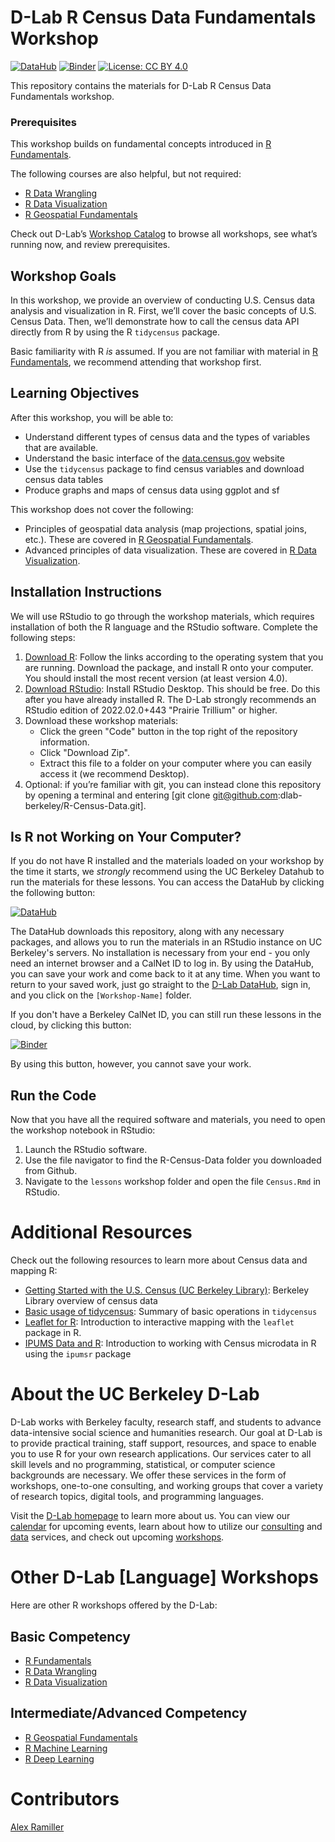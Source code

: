 # D-Lab R Census Data Fundamentals Workshop

[![DataHub](https://img.shields.io/badge/launch-datahub-blue)](DATAHUB_LINK_HERE)
[![Binder](https://mybinder.org/badge_logo.svg)](BINDER_LINK_HERE)
[![License: CC BY 4.0](https://img.shields.io/badge/License-CC_BY_4.0-lightgrey.svg)](https://creativecommons.org/licenses/by/4.0/)

This repository contains the materials for D-Lab R Census Data Fundamentals workshop. 

### Prerequisites
This workshop builds on fundamental concepts introduced in [R Fundamentals](https://github.com/dlab-berkeley/R-Fundamentals).

The following courses are also helpful, but not required:
- [R Data Wrangling](https://github.com/dlab-berkeley/R-Data-Wrangling)
- [R Data Visualization](https://github.com/dlab-berkeley/R-Data-Visualization)
- [R Geospatial Fundamentals](https://github.com/dlab-berkeley/R-Geospatial-Fundamentals)

Check out D-Lab’s [Workshop Catalog](https://dlab-berkeley.github.io/dlab-workshops/) to browse all workshops, see what’s running now, and review prerequisites.

## Workshop Goals

In this workshop, we provide an overview of conducting U.S. Census data analysis and visualization in R. First, we’ll cover the basic concepts of U.S. Census Data. Then,
we’ll demonstrate how to call the census data API directly from R by using the R `tidycensus` package. 

Basic familiarity with R _is_ assumed. If you are not familiar with material in [R Fundamentals](https://github.com/dlab-berkeley/R-Fundamentals), we recommend attending that workshop first.

## Learning Objectives

After this workshop, you will be able to:

- Understand different types of census data and the types of variables that are available.
- Understand the basic interface of the [data.census.gov](data.census.gov) website
- Use the `tidycensus` package to find census variables and download census data tables
- Produce graphs and maps of census data using ggplot and sf

This workshop does not cover the following:

- Principles of geospatial data analysis (map projections, spatial joins, etc.). These are covered in [R Geospatial Fundamentals](https://github.com/dlab-berkeley/R-Geospatial-Fundamentals).
- Advanced principles of data visualization. These are covered in [R Data Visualization](https://github.com/dlab-berkeley/R-Data-Visualization).


## Installation Instructions

We will use RStudio to go through the workshop materials, which requires installation of both the R language and the RStudio software. Complete the following steps:

1. [Download R](https://cloud.r-project.org/): Follow the links according to the operating system that you are running. Download the package, and install R onto your computer. You should install the most recent version (at least version 4.0).
2. [Download RStudio](https://rstudio.com/products/rstudio/download/#download): Install RStudio Desktop. This should be free. Do this after you have already installed R. The D-Lab strongly recommends an RStudio edition of 2022.02.0+443 "Prairie Trillium" or higher.
3. Download these workshop materials:
    * Click the green "Code" button in the top right of the repository information.
    * Click "Download Zip".
    * Extract this file to a folder on your computer where you can easily access it (we recommend Desktop).
3. Optional: if you’re familiar with git, you can instead clone this repository by opening a terminal and entering [git clone git@github.com:dlab-berkeley/R-Census-Data.git].

## Is R not Working on Your Computer?

If you do not have R installed and the materials loaded on your
workshop by the time it starts, we *strongly* recommend using the UC Berkeley
Datahub to run the materials for these lessons. You can access the DataHub by
clicking the following button:

[![DataHub](https://img.shields.io/badge/launch-datahub-blue)](DATAHUB_LINK_HERE)

The DataHub downloads this repository, along with any necessary packages, and
allows you to run the materials in an RStudio instance on UC Berkeley's servers.
No installation is necessary from your end - you only need an internet browser
and a CalNet ID to log in. By using the DataHub, you can save your work and come
back to it at any time. When you want to return to your saved work, just go
straight to the [D-Lab DataHub](https://dlab.datahub.berkeley.edu), sign in, and
you click on the `[Workshop-Name]` folder.

If you don't have a Berkeley CalNet ID, you can still run these lessons in the cloud, by clicking this button:

[![Binder](https://mybinder.org/badge_logo.svg)](BINDER_LINK_HERE)

By using this button, however, you cannot save your work.


## Run the Code

Now that you have all the required software and materials, you need to open the workshop notebook in RStudio:

1. Launch the RStudio software.
2. Use the file navigator to find the R-Census-Data folder you downloaded from Github.
3. Navigate to the `lessons` workshop folder and open the file `Census.Rmd` in RStudio.

# Additional Resources

Check out the following resources to learn more about Census data and mapping R:

* [Getting Started with the U.S. Census (UC Berkeley Library)](https://guides.lib.berkeley.edu/USCensus/Intro): Berkeley Library overview of census data
* [Basic usage of tidycensus](https://walker-data.com/tidycensus/articles/basic-usage.html): Summary of basic operations in `tidycensus`
* [Leaflet for R](https://rstudio.github.io/leaflet/): Introduction to interactive mapping with the `leaflet` package in R.
* [IPUMS Data and R](https://cran.r-project.org/web/packages/ipumsr/vignettes/ipums.html): Introduction to working with Census microdata in R using the `ipumsr` package


# About the UC Berkeley D-Lab

D-Lab works with Berkeley faculty, research staff, and students to advance data-intensive social science and humanities research. Our goal at D-Lab is to provide practical training, staff support, resources, and space to enable you to use R for your own research applications. Our services cater to all skill levels and no programming, statistical, or computer science backgrounds are necessary. We offer these services in the form of workshops, one-to-one consulting, and working groups that cover a variety of research topics, digital tools, and programming languages.  

Visit the [D-Lab homepage](https://dlab.berkeley.edu/) to learn more about us. You can view our [calendar](https://dlab.berkeley.edu/events/calendar) for upcoming events, learn about how to utilize our [consulting](https://dlab.berkeley.edu/consulting) and [data](https://dlab.berkeley.edu/data) services, and check out upcoming [workshops](https://dlab.berkeley.edu/events/workshops).

# Other D-Lab [Language] Workshops

Here are other R workshops offered by the D-Lab:

## Basic Competency

* [R Fundamentals](https://github.com/dlab-berkeley/R-Fundamentals)
* [R Data Wrangling](https://github.com/dlab-berkeley/R-Data-Wrangling)
* [R Data Visualization](https://github.com/dlab-berkeley/R-Data-Visualization)

## Intermediate/Advanced Competency

* [R Geospatial Fundamentals](https://github.com/dlab-berkeley/R-Geospatial-Fundamentals)
* [R Machine Learning](https://github.com/dlab-berkeley/R-Machine-Learning)
* [R Deep Learning](https://github.com/dlab-berkeley/R-Deep-Learning)

# Contributors

[Alex Ramiller](https://dlab.berkeley.edu/people/alex-ramiller)
